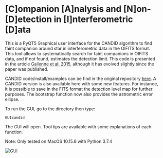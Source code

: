 # [C]ompanion [A]nalysis and [N]on-[D]etection in [I]nterferometric [D]ata

This is a PyQT5 Graphical user interface for the CANDID algorithm to find faint companion around star in interferometric data in the OIFITS format. This tool allows to systematically search for faint companions in OIFITS data, and if not found, estimates the detection limit. This code is presented in the article [Gallenne et al. 2015](https://ui.adsabs.harvard.edu/abs/2015A%26A...579A..68G/abstract), although it has evolved slightly since the paper was published.

CANDID code/install/examples can be find in the original repository [here](https://github.com/amerand/CANDID). A CANDID version is also available here with some new features. For instance, it is possible to save in the FITS format the detection level map for further purposes. The bootstrap function now also provides the astrometric error ellipse.

To run the GUI, go to the directory then type:

```
GUIcandid 
```

The GUI will open. Tool tips are available with some explanations of each function.

Note: Only tested on MacOS 10.15.6 with Python 3.7.4

![GUI](figure.png)
